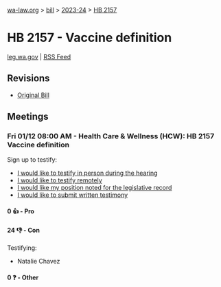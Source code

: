 [wa-law.org](/) > [bill](/bill/) > [2023-24](/bill/2023-24/) > [HB 2157](/bill/2023-24/hb/2157/)

# HB 2157 - Vaccine definition
[leg.wa.gov](https://app.leg.wa.gov/billsummary?BillNumber=2157&Year=2023&Initiative=false) | [RSS Feed](./rss.xml)

## Revisions
* [Original Bill](1/)

## Meetings
### Fri 01/12 08:00 AM - Health Care & Wellness (HCW): HB 2157 Vaccine definition
Sign up to testify:
* [I would like to testify in person during the hearing](https://app.leg.wa.gov/csi/Testifier/Add?chamber=House&mId=31513&aId=156297&caId=22932&tId=1)
* [I would like to testify remotely](https://app.leg.wa.gov/csi/Testifier/Add?chamber=House&mId=31513&aId=156297&caId=22932&tId=2)
* [I would like my position noted for the legislative record](https://app.leg.wa.gov/csi/Testifier/Add?chamber=House&mId=31513&aId=156297&caId=22932&tId=3)
* [I would like to submit written testimony](https://app.leg.wa.gov/csi/Testifier/Add?chamber=House&mId=31513&aId=156297&caId=22932&tId=4)

#### 0 👍 - Pro

#### 24 👎 - Con
Testifying:
* Natalie Chavez

#### 0 ❓ - Other
